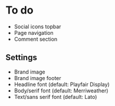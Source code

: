 # To do

- Social icons topbar
- Page navigation
- Comment section

## Settings

- Brand image
- Brand image footer
- Headline font (default: Playfair Display)
- Body/serif font (default: Merriweather)
- Text/sans serif font (default: Lato)
